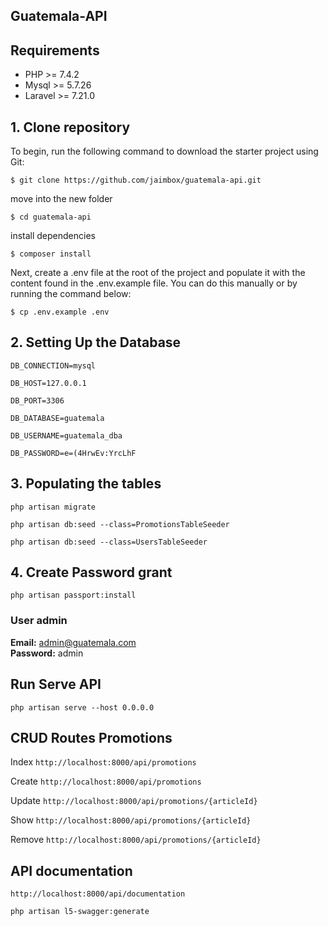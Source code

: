 ## Guatemala-API

## Requirements
 - PHP >= 7.4.2
 - Mysql >= 5.7.26
 - Laravel >= 7.21.0

## 1. Clone repository
To begin, run the following command to download the starter project using Git:

`$ git clone https://github.com/jaimbox/guatemala-api.git`

move into the new folder

`$ cd guatemala-api`

install dependencies

`$ composer install`

Next, create a .env file at the root of the project and populate it with the content found in the .env.example file. You can do this manually or by running the command below:

`$ cp .env.example .env`

## 2. Setting Up the Database
`DB_CONNECTION=mysql`

`DB_HOST=127.0.0.1`

`DB_PORT=3306`

`DB_DATABASE=guatemala`

`DB_USERNAME=guatemala_dba`

`DB_PASSWORD=e=(4HrwEv:YrcLhF`

## 3. Populating the tables
`php artisan migrate`

`php artisan db:seed --class=PromotionsTableSeeder`

`php artisan db:seed --class=UsersTableSeeder`

## 4. Create Password grant
`php artisan passport:install `

### User admin

**Email:** admin@guatemala.com  
**Password:** admin

## Run Serve API
`php artisan serve --host 0.0.0.0`

## CRUD Routes Promotions

 Index `http://localhost:8000/api/promotions`
 
 Create `http://localhost:8000/api/promotions`
 
 Update `http://localhost:8000/api/promotions/{articleId}`
 
 Show `http://localhost:8000/api/promotions/{articleId}`
 
 Remove `http://localhost:8000/api/promotions/{articleId}`

## API documentation
`http://localhost:8000/api/documentation`

`php artisan l5-swagger:generate`

